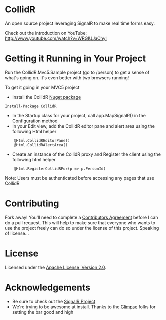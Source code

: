 CollidR
=======

An open source project leveraging SignalR to make real time forms easy.

Check out the introduction on YouTube:  
    http://www.youtube.com/watch?v=WRGIUJaChyI

Getting it Running in Your Project
=======
Run the CollidR.Mvc5.Sample project (go to /person) to get a sense of what's going on. It's even better with two browsers running!

To get it going in your MVC5 project
 * Install the CollidR [Nuget package](https://www.nuget.org/packages/CollidR/)

```
Install-Package CollidR
```

 * In the Startup class for your project, call app.MapSignalR() in the Configuration method 
 * In your Edit view, add the CollidR editor pane and alert area using the following Html helper

```
    @Html.CollidREditorPane()
    @Html.CollidRAlertArea()
```

* Create an instance of the CollidR proxy and Register the client using the following html helper

```
    @Html.RegisterCollidRFor(p => p.PersonId)
```

Note: Users must be authenticated before accessing any pages that use CollidR

Contributing
=======
Fork away! You'll need to complete a [Contributors Agreement](http://sdrv.ms/195dLUH) before I can do a pull request. This will help to make sure that everyone who wants to use the project freely can do so under the license of this project.  Speaking of license...

License
=======
Licensed under the [Apache License, Version 2.0](https://github.com/MisterJames/CollidR/blob/master/LICENSE).

Acknowledgements
=======
 * Be sure to check out the [SignalR Project](https://github.com/signalr/signalr)
 * We're trying to be awesome at install. Thanks to the [Glimpse](https://github.com/Glimpse/Glimpse) folks for setting the bar good and high
  
 

